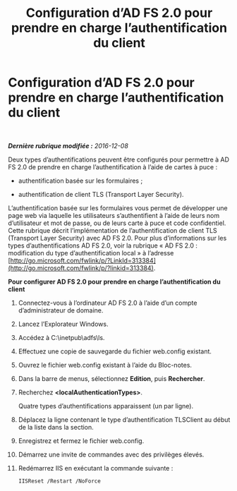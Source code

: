 ﻿---
title: Configuration d’AD FS 2.0 pour prendre en charge l’authentification du client
TOCTitle: Configuration d’AD FS 2.0 pour prendre en charge l’authentification du client
ms:assetid: 4d93d400-ccaa-4da8-a71b-d05d7ba79d93
ms:mtpsurl: https://technet.microsoft.com/fr-fr/library/Dn308565(v=OCS.15)
ms:contentKeyID: 56269579
ms.date: 12/10/2016
mtps_version: v=OCS.15
ms.translationtype: HT
---

# Configuration d’AD FS 2.0 pour prendre en charge l’authentification du client

 

_**Dernière rubrique modifiée :** 2016-12-08_

Deux types d’authentifications peuvent être configurés pour permettre à AD FS 2.0 de prendre en charge l’authentification à l’aide de cartes à puce :

  - authentification basée sur les formulaires ;

  - authentification de client TLS (Transport Layer Security).

L’authentification basée sur les formulaires vous permet de développer une page web via laquelle les utilisateurs s’authentifient à l’aide de leurs nom d’utilisateur et mot de passe, ou de leurs carte à puce et code confidentiel. Cette rubrique décrit l’implémentation de l’authentification de client TLS (Transport Layer Security) avec AD FS 2.0. Pour plus d’informations sur les types d’authentifications AD FS 2.0, voir la rubrique « AD FS 2.0 : modification du type d’authentification local » à l’adresse [http://go.microsoft.com/fwlink/p/?LinkId=313384](http://go.microsoft.com/fwlink/p/?linkid=313384).


**Pour configurer AD FS 2.0 pour prendre en charge l’authentification du client**

1.  Connectez-vous à l’ordinateur AD FS 2.0 à l’aide d’un compte d’administrateur de domaine.

2.  Lancez l’Explorateur Windows.

3.  Accédez à C:\\inetpub\\adfs\\ls.

4.  Effectuez une copie de sauvegarde du fichier web.config existant.

5.  Ouvrez le fichier web.config existant à l’aide du Bloc-notes.

6.  Dans la barre de menus, sélectionnez **Edition**, puis **Rechercher**.

7.  Recherchez **\<localAuthenticationTypes\>**.
    
    Quatre types d’authentifications apparaissent (un par ligne).

8.  Déplacez la ligne contenant le type d’authentification TLSClient au début de la liste dans la section.

9.  Enregistrez et fermez le fichier web.config.

10. Démarrez une invite de commandes avec des privilèges élevés.

11. Redémarrez IIS en exécutant la commande suivante :
    
        IISReset /Restart /NoForce

